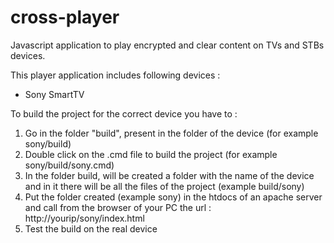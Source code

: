 # cross-player
Javascript application to play encrypted and clear content on TVs and STBs devices.

This player application includes following devices :

- Sony SmartTV

To build the project for the correct device you have to : 
 1) Go in the folder "build", present in the folder of the device (for example sony/build)
 2) Double click on the .cmd file to build the project (for example sony/build/sony.cmd)
 3) In the folder build, will be created a folder with the name of the device and in it there will be all the files of the project (example build/sony)
 4) Put the folder created (example sony) in the htdocs of an apache server and call from the browser of your PC the url : 
    http://yourip/sony/index.html
 5) Test the build on the real device
